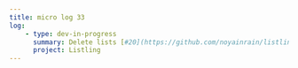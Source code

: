 ```yaml
---
title: micro log 33
log:
    - type: dev-in-progress
      summary: Delete lists [#20](https://github.com/noyainrain/listling/issues/20)
      project: Listling
---
```


